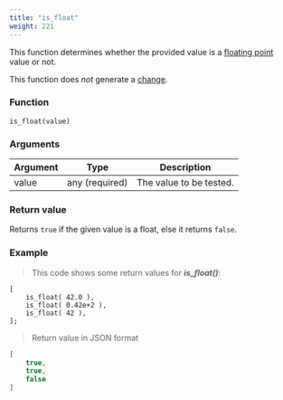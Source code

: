 ```yaml
---
title: "is_float"
weight: 221
---
```


This function determines whether the provided value is a [floating point](../../data-types/float) value or not.

This function does *not* generate a [change](../../overview/changes).

### Function

`is_float(value)`

### Arguments

Argument | Type | Description
-------- | ---- | -----------
value | any (required) | The value to be tested.

### Return value

Returns `true` if the given value is a float, else it returns `false`.

### Example

> This code shows some return values for ***is_float()***:

```thingsdb,json_response
[
    is_float( 42.0 ),
    is_float( 0.42e+2 ),
    is_float( 42 ),
];
```

> Return value in JSON format

```json
[
    true,
    true,
    false
]
```
